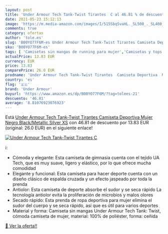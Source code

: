 ```yaml
---
layout: post
title: 'Under Armour Tech Tank-Twist Tirantes  C al 46.81 % de descuento'
date: 2021-05-23 15:12:13
image: 'https://m.media-amazon.com/images/I/515SbqSvaHL._SL500_._SL400_.jpg'
comments: true
category: ofertas
author: 'tole.es'
slug: 'B00YO77F6M-es Under Armour Tech Tank-Twist Tirantes Camiseta Deportiva...'
sku: 'B00YO77F6M-es'
tags: [ 'Camisetas sin mangas de running para mujer','Camisetas y tops de running para mujer','Deportes y aire libre','Ropa de running','Ropa de running para mujer','Ropa y equipo para deportes','Running','camiseta','under armour', ]
actualPrice: 13.83 EUR
currency: EUR
price: 13.83
comparePrice: 26.0 EUR
prodname: 'Under Armour Tech Tank-Twist Tirantes  Camiseta Deportiva  Mujer  Negro  Black/Metallic Silver   XS'
country: 'es'
flag: '🇪🇸'
brand: 'Under Armour'
buyurl: 'https://www.amazon.es/dp/B00YO77F6M/?tag=tolees-21'
descuento: '46.81'
average: '8.81076923076923'
---
```


Está [Under Armour Tech Tank-Twist Tirantes  Camiseta Deportiva  Mujer  Negro  Black/Metallic Silver   XS](https://www.amazon.es/dp/B00YO77F6M/?tag=tolees-21) con 46.81 de descuento por 13.83 EUR (original: 26.0 EUR) en el siguiente enlace!

[![Under Armour Tech Tank-Twist Tirantes  C](https://m.media-amazon.com/images/I/515SbqSvaHL._SL500_._SL400_.jpg)](https://www.amazon.es/dp/B00YO77F6M/?tag=tolees-21)

ℹ️:

- Cómoda y elegante: Esta camiseta de gimnasia cuenta con el tejido UA Tech, que es muy suave, ligero y elástico, por lo que ofrece mucha comodidad
- Elegante y funcional: Esta camiseta para hacer deporte cuenta con un diseño clásico de espalda cruzada y un efecto jaspeado por toda la prenda
- Antiolor: Esta camiseta de deporte absorbe el sudor y se seca rápido La tecnología antiolor evita la proliferación de microbios y malos olores
- Secado rápido: Esta prenda de ropa deportiva para mujer elimina el sudor del cuerpo y se seca rápido, así que es útil para varios deportes
- Material y forma: Camiseta sin mangas Under Armour Tech Tank: Twist, cómoda camiseta de mujer, material: 100% de poliéster, forma: ceñida

[🛒 Ver la oferta!!](https://www.amazon.es/dp/B00YO77F6M/?tag=tolees-21)
